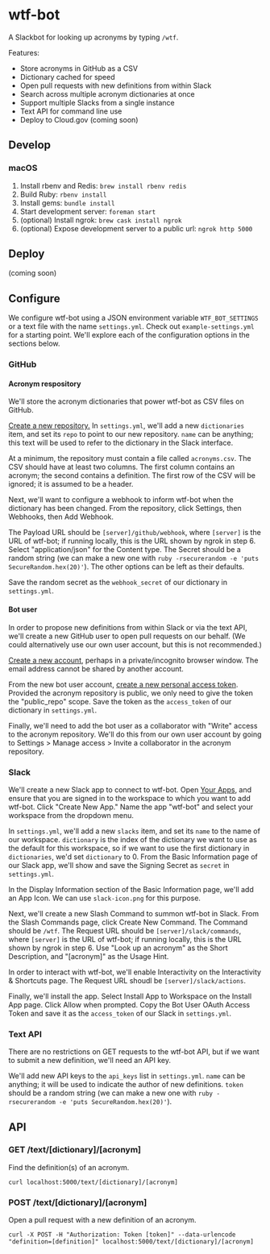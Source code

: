 # wtf-bot

A Slackbot for looking up acronyms by typing `/wtf`.

Features:
* Store acronyms in GitHub as a CSV
* Dictionary cached for speed
* Open pull requests with new definitions from within Slack
* Search across multiple acronym dictionaries at once
* Support multiple Slacks from a single instance
* Text API for command line use
* Deploy to Cloud.gov (coming soon)

## Develop

### macOS

1. Install rbenv and Redis: `brew install rbenv redis`
2. Build Ruby: `rbenv install`
3. Install gems: `bundle install`
4. Start development server: `foreman start`
5. (optional) Install ngrok: `brew cask install ngrok`
6. (optional) Expose development server to a public url: `ngrok http 5000`

## Deploy

(coming soon)

## Configure

We configure wtf-bot using a JSON environment variable `WTF_BOT_SETTINGS` or a text file with the name `settings.yml`. Check out `example-settings.yml` for a starting point. We'll explore each of the configuration options in the sections below.

### GitHub

#### Acronym respository

We'll store the acronym dictionaries that power wtf-bot as CSV files on GitHub.

[Create a new repository.](https://github.com/new) In `settings.yml`, we'll add a new `dictionaries` item, and set its `repo` to point to our new repository. `name` can be anything; this text will be used to refer to the dictionary in the Slack interface.

At a minimum, the repository must contain a file called `acronyms.csv`. The CSV should have at least two columns. The first column contains an acronym; the second contains a definition. The first row of the CSV will be ignored; it is assumed to be a header.

Next, we'll want to configure a webhook to inform wtf-bot when the dictionary has been changed. From the repository, click Settings, then Webhooks, then Add Webhook.

The Payload URL should be `[server]/github/webhook`, where `[server]` is the URL of wtf-bot; if running locally, this is the URL shown by ngrok in step 6. Select "application/json" for the Content type. The Secret should be a random string (we can make a new one with `ruby -rsecurerandom -e 'puts SecureRandom.hex(20)'`). The other options can be left as their defaults.

Save the random secret as the `webhook_secret` of our dictionary in `settings.yml`.

#### Bot user

In order to propose new definitions from within Slack or via the text API, we'll create a new GitHub user to open pull requests on our behalf. (We could alternatively use our own user account, but this is not recommended.)

[Create a new account](https://github.com/join), perhaps in a private/incognito browser window. The email address cannot be shared by another account.

From the new bot user account, [create a new personal access token](https://github.com/settings/tokens/new). Provided the acronym repository is public, we only need to give the token the "public_repo" scope. Save the token as the `access_token` of our dictionary in `settings.yml`.

Finally, we'll need to add the bot user as a collaborator with "Write" access to the acronym repository. We'll do this from our own user account by going to Settings > Manage access > Invite a collaborator in the acronym repository.

### Slack

We'll create a new Slack app to connect to wtf-bot. Open [Your Apps](https://api.slack.com/apps), and ensure that you are signed in to the workspace to which you want to add wtf-bot. Click "Create New App." Name the app "wtf-bot" and select your workspace from the dropdown menu.

In `settings.yml`, we'll add a new `slacks` item, and set its `name` to the name of our workspace. `dictionary` is the index of the dictionary we want to use as the default for this workspace, so if we want to use the first dictionary in `dictionaries`, we'd set `dictionary` to 0. From the Basic Information page of our Slack app, we'll show and save the Signing Secret as `secret` in `settings.yml`.

In the Display Information section of the Basic Information page, we'll add an App Icon. We can use `slack-icon.png` for this purpose.

Next, we'll create a new Slash Command to summon wtf-bot in Slack. From the Slash Commands page, click Create New Command. The Command should be `/wtf`. The Request URL should be `[server]/slack/commands`, where `[server]` is the URL of wtf-bot; if running locally, this is the URL shown by ngrok in step 6. Use "Look up an acronym" as the Short Description, and "[acronym]" as the Usage Hint.

In order to interact with wtf-bot, we'll enable Interactivity on the Interactivity & Shortcuts page. The Request URL shoudl be `[server]/slack/actions`.

Finally, we'll install the app. Select Install App to Workspace on the Install App page. Click Allow when prompted. Copy the Bot User OAuth Access Token and save it as the `access_token` of our Slack in `settings.yml`.

### Text API

There are no restrictions on GET requests to the wtf-bot API, but if we want to submit a new definition, we'll need an API key.

We'll add new API keys to the `api_keys` list in `settings.yml`. `name` can be anything; it will be used to indicate the author of new definitions. `token` should be a random string (we can make a new one with `ruby -rsecurerandom -e 'puts SecureRandom.hex(20)'`).

## API

### GET /text/[dictionary]/[acronym]

Find the definition(s) of an acronym.

`curl localhost:5000/text/[dictionary]/[acronym]`

### POST /text/[dictionary]/[acronym]

Open a pull request with a new definition of an acronym.

`curl -X POST -H "Authorization: Token [token]" --data-urlencode "definition=[definition]" localhost:5000/text/[dictionary]/[acronym]`
